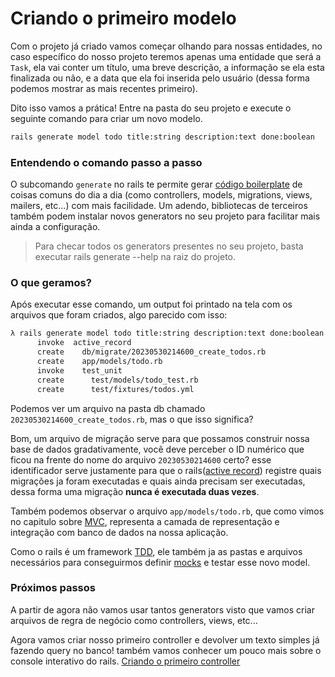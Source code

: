 # Criando o primeiro modelo

Com o projeto já criado vamos começar olhando para nossas entidades, no caso
específico do nosso projeto teremos apenas uma entidade que será a `Task`, ela
vai conter um título, uma breve descrição, a informação se ela esta finalizada
ou não, e a data que ela foi inserida pelo usuário (dessa forma podemos mostrar
as mais recentes primeiro).

Dito isso vamos a prática! Entre na pasta do seu projeto e execute o seguinte comando para criar um novo modelo.

```sh
rails generate model todo title:string description:text done:boolean
```

### Entendendo o comando passo a passo

O subcomando `generate` no rails te permite gerar [código boilerplate](https://pt.stackoverflow.com/questions/10575/o-que-%C3%A9-boilerplate-code) de coisas comuns do dia a dia (como controllers, models, migrations, views, mailers, etc...) com mais facilidade. Um adendo, bibliotecas de terceiros também podem instalar novos generators no seu projeto para facilitar mais ainda a configuração.

> Para checar todos os generators presentes no seu projeto, basta executar rails generate --help na raiz do projeto.

### O que geramos?

Após executar esse comando, um output foi printado na tela com os arquivos que foram criados, algo parecido com isso:

```sh
λ rails generate model todo title:string description:text done:boolean                  [main] ~/Repos/todo4noobs
      invoke  active_record
      create    db/migrate/20230530214600_create_todos.rb
      create    app/models/todo.rb
      invoke    test_unit
      create      test/models/todo_test.rb
      create      test/fixtures/todos.yml
```

Podemos ver um arquivo na pasta db chamado `20230530214600_create_todos.rb`, mas o que isso significa?

Bom, um arquivo de migração serve para que possamos construir nossa base de
dados gradativamente, você deve perceber o ID numérico que ficou na frente do
nome do arquivo `20230530214600` certo? esse identificador serve justamente
para que o rails([active
record](https://guides.rubyonrails.org/active_record_basics.html)) registre quais migrações ja foram executadas e quais ainda precisam ser executadas, dessa forma uma migração **nunca é executada duas vezes**.

Também podemos observar o arquivo `app/models/todo.rb`, que como vimos no capitulo sobre [MVC](/Arquitetura/MVC.md), representa a camada de representação e integração com banco de dados na nossa aplicação.

Como o rails é um framework
[TDD](https://www.treinaweb.com.br/blog/afinal-o-que-e-tdd), ele também ja as
pastas e arquivos necessários para conseguirmos definir
[mocks](https://www.devmedia.com.br/mocks-introducao-a-automatizacao-de-testes-com-mock-object/30641)
e testar esse novo model.

### Próximos passos

A partir de agora não vamos usar tantos generators visto que vamos criar arquivos de regra de negócio como controllers, views, etc...

Agora vamos criar nosso primeiro controller e devolver um texto simples já fazendo query no banco! também vamos conhecer um pouco mais sobre o console interativo do rails. [Criando o primeiro controller](Na_Pratica/Criando_o_primeiro_controller.md)
